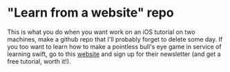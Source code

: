 # "Learn from a website" repo

This is what you do when you want work on an iOS tutorial on  two machines, make a github repo that I'll probably forget to delete some day. If you too want to learn how to make a pointless bull's eye game in service of learning swift, go to this [website](http://www.raywenderlich.com/category/swift) and sign up for their newsletter (and get a free tutorial, worth it!).
